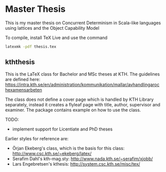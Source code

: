 # Master Thesis 

This is my master thesis on Concurrent Determinism in Scala-like languages using lattices and the Object Capability Model

To compile, install TeX Live and use the command

```bash
latexmk -pdf thesis.tex
```

## kththesis
This is the LaTeX class for Bachelor and MSc theses at KTH. The guidelines are defined here:
https://intra.kth.se/en/administration/kommunikation/mallar/avhandlingarochexamensarbeten

The class does not define a cover page which is handled by KTH Library separately, instead it creates a flyleaf page with title, author, supervisor and examiner. The package contains example on how to use the class.

TODO:
* implement support for Licentiate and PhD theses

Earlier styles for reference are:
* Örjan Ekeberg's class, which is the basis for this class: http://www.csc.kth.se/~ekeberg/latex/
* Serafim Dahl's kth-mag.sty: http://www.nada.kth.se/~serafim/xjobb/
* Lars Engebretsen's kthesis: http://system.csc.kth.se/misc/tex/
